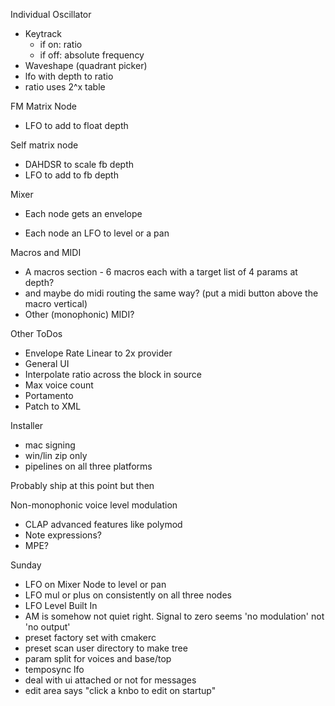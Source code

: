 Individual Oscillator

- Keytrack
  - if on: ratio
  - if off: absolute frequency
- Waveshape (quadrant picker)
- lfo with depth to ratio
- ratio uses 2^x table

FM Matrix Node
- LFO to add to float depth

Self matrix node
+ DAHDSR to scale fb depth
+ LFO to add to fb depth

Mixer
+ Each node gets an envelope 
- Each node an LFO to level or a pan

Macros and MIDI
- A macros section - 6 macros each with a target list of 4 params at depth?
- and maybe do midi routing the same way? (put a midi button above the macro vertical)
- Other (monophonic) MIDI?

Other ToDos
- Envelope Rate Linear to 2x provider
- General UI
- Interpolate ratio across the block in source
- Max voice count
- Portamento 
- Patch to XML

Installer
- mac signing
- win/lin zip only
- pipelines on all three platforms

Probably ship at this point but then

Non-monophonic voice level modulation
- CLAP advanced features like polymod
- Note expressions?
- MPE?


Sunday
- LFO on Mixer Node to level or pan
- LFO mul or plus on consistently on all three nodes
- LFO Level Built In
- AM is somehow not quiet right. Signal to zero seems 'no modulation' not 'no output' 
- preset factory set with cmakerc
- preset scan user directory to make tree
- param split for voices and base/top
- temposync lfo
- deal with ui attached or not for messages
- edit area says "click a knbo to edit on startup"